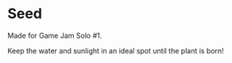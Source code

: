 # Seed

Made for Game Jam Solo #1.

Keep the water and sunlight in an ideal spot until the plant is born!
